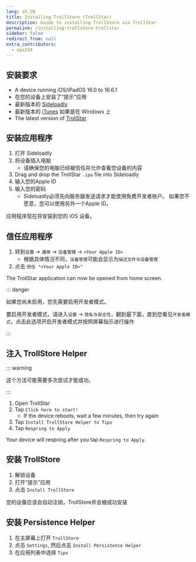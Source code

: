 ```yaml
---
lang: zh_CN
title: Installing TrollStore (TrollStar)
description: Guide to installing TrollStore via TrollStar
permalink: /installing-trollstore-trollstar
sidebar: false
redirect_from: null
extra_contributors:
  - opa334
---
```


## 安装要求

- A device running iOS/iPadOS 16.0 to 16.6.1
- 在您的设备上安装了“提示”应用
- 最新版本的 [Sideloadly](https://sideloadly.io/)
- 最新版本的 [iTunes](https://www.apple.com/itunes/download/win32) 如果是在 Windows 上
- The latest version of [TrollStar](https://github.com/34306/TrollStar/releases/latest)

## 安装应用程序

1. 打开 Sideloadly
2. 将设备插入电脑
   - 请确保您的电脑已经被信任并允许查看您设备的内容
3. Drag and drop the TrollStar `.ipa` file into Sideloadly
4. 输入您的Apple ID
5. 输入您的密码
   - Sideloadly必须先向服务器发送请求才能使用免费开发者账户。 如果您不愿意，您可以使用另外一个Apple ID。

应用程序现在将安装到您的 iOS 设备。

## 信任应用程序

1. 转到`设置` -> `通用` -> `设备管理` -> `<Your Apple ID>`
   - 根据具体情况不同，`设备管理`可能会显示为`描述文件与设备管理`
2. 点击 `信任 "<Your Apple ID>"`

The TrollStar application can now be opened from home screen.

::: danger

如果您尚未启用，您先需要启用开发者模式。

要启用开发者模式，请进入`设置` -> `隐私与安全性`，翻到最下面，直到您看见`开发者模式`，点击此选项开启开发者模式并按照屏幕指示进行操作

:::

## 注入 TrollStore Helper

::: warning

这个方法可能需要多次尝试才能成功。

:::

1. Open TrollStar
2. Tap `Click here to start!`
   - If the device reboots, wait a few minutes, then try again
3. Tap `Install TrollStore Helper to Tips`
4. Tap `Respring to Apply`

Your device will respring after you tap `Respring to Apply`.

## 安装 TrollStore

1. 解锁设备
2. 打开“提示”应用
3. 点击 `Install TrollStore`

您的设备应该会自动注销，TrollStore并会被成功安装

## 安装 Persistence Helper

1. 在主屏幕上打开 `TrollStore`
2. 点击 `Settings`, 然后点击 `Install Persistence Helper`
3. 在应用列表中选择 `Tips`
